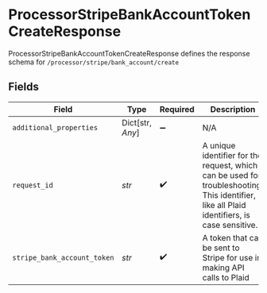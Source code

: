 # ProcessorStripeBankAccountTokenCreateResponse

ProcessorStripeBankAccountTokenCreateResponse defines the response schema for `/processor/stripe/bank_account/create`


## Fields

| Field                                                                                                                                       | Type                                                                                                                                        | Required                                                                                                                                    | Description                                                                                                                                 |
| ------------------------------------------------------------------------------------------------------------------------------------------- | ------------------------------------------------------------------------------------------------------------------------------------------- | ------------------------------------------------------------------------------------------------------------------------------------------- | ------------------------------------------------------------------------------------------------------------------------------------------- |
| `additional_properties`                                                                                                                     | Dict[str, *Any*]                                                                                                                            | :heavy_minus_sign:                                                                                                                          | N/A                                                                                                                                         |
| `request_id`                                                                                                                                | *str*                                                                                                                                       | :heavy_check_mark:                                                                                                                          | A unique identifier for the request, which can be used for troubleshooting. This identifier, like all Plaid identifiers, is case sensitive. |
| `stripe_bank_account_token`                                                                                                                 | *str*                                                                                                                                       | :heavy_check_mark:                                                                                                                          | A token that can be sent to Stripe for use in making API calls to Plaid                                                                     |